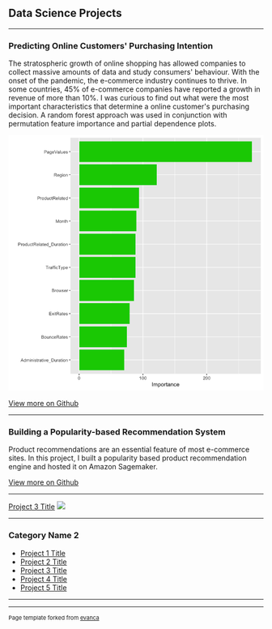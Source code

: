 ## Data Science Projects

---

### Predicting Online Customers' Purchasing Intention
The stratospheric growth of online shopping has allowed companies to collect massive amounts of data and study consumers' behaviour. With the onset of the pandemic, the e-commerce industry continues to thrive. In some countries, 45% of e-commerce companies have reported a growth in revenue of more than 10%. I was curious to find out what were the most important characteristics that determine a online customer's purchasing decision. A random forest approach was used in conjunction with permutation feature importance and partial dependence plots.

<img src="images/project1.png?raw=true"/>

[View more on Github](https://github.com/vidyavcodes/Data-Science-Projects/blob/main/Predicting%20Online%20Customers'%20Purchasing%20Intention.ipynb)

---

### Building a Popularity-based Recommendation System 
Product recommendations are an essential feature of most e-commerce sites. In this project, I built a popularity based product recommendation engine and hosted it on Amazon Sagemaker.


[View more on Github](https://github.com/vidyavcodes/Data-Science-Projects/blob/main/AWS%20Sagemaker%20-%20Product%20Recommendation%20Engine.ipynb)

---
[Project 3 Title](http://example.com/)
<img src="images/dummy_thumbnail.jpg?raw=true"/>

---

### Category Name 2

- [Project 1 Title](http://example.com/)
- [Project 2 Title](http://example.com/)
- [Project 3 Title](http://example.com/)
- [Project 4 Title](http://example.com/)
- [Project 5 Title](http://example.com/)

---




---
<p style="font-size:11px">Page template forked from <a href="https://github.com/evanca/quick-portfolio">evanca</a></p>
<!-- Remove above link if you don't want to attibute -->

